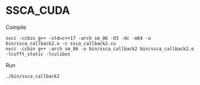 # SSCA_CUDA
Compile
```
nvcc -ccbin g++ -std=c++17 -arch sm_86 -O3 -dc -m64 -o bin/ssca_callback2.o -c ssca_callback2.cu
nvcc -ccbin g++ -arch sm_86 -o bin/ssca_callback2 bin/ssca_callback2.o -lcufft_static -lculibos

```

Run
```
./bin/ssca_callback2
```